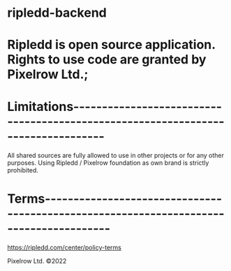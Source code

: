 # ripledd-backend
# Ripledd is open source application. Rights to use code are granted by Pixelrow Ltd.;

# Limitations---------------------------------------------------------------------------------
All shared sources are fully allowed to use in other projects or for any other purposes. Using Ripledd / Pixelrow foundation as own brand is strictly prohibited.

# Terms---------------------------------------------------------------------------------------

https://ripledd.com/center/policy-terms



Pixelrow Ltd. ©2022
